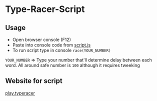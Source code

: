 # Type-Racer-Script

## Usage

- Open browser console (F12)
- Paste into console code from [script.js](script.js)
- To run script type in console `race(YOUR_NUMBER)`

`YOUR_NUMBER` => Type your number that'll determine delay between each word. All around safe number is `100` although it requires tweeking

## Website for script

[play.typeracer](https://play.typeracer.com)
